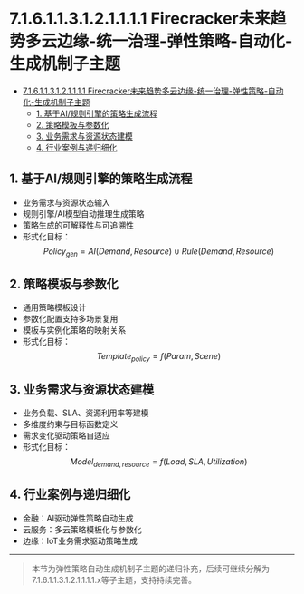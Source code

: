 # 7.1.6.1.1.3.1.2.1.1.1.1 Firecracker未来趋势多云边缘-统一治理-弹性策略-自动化-生成机制子主题


<!-- TOC START -->

- [7.1.6.1.1.3.1.2.1.1.1.1 Firecracker未来趋势多云边缘-统一治理-弹性策略-自动化-生成机制子主题](#716113121111-firecracker未来趋势多云边缘-统一治理-弹性策略-自动化-生成机制子主题)
  - [1. 基于AI/规则引擎的策略生成流程](#1-基于ai规则引擎的策略生成流程)
  - [2. 策略模板与参数化](#2-策略模板与参数化)
  - [3. 业务需求与资源状态建模](#3-业务需求与资源状态建模)
  - [4. 行业案例与递归细化](#4-行业案例与递归细化)

<!-- TOC END -->

## 1. 基于AI/规则引擎的策略生成流程

- 业务需求与资源状态输入
- 规则引擎/AI模型自动推理生成策略
- 策略生成的可解释性与可追溯性
- 形式化目标：
$$Policy_{gen} = AI(Demand, Resource) \cup Rule(Demand, Resource)$$

## 2. 策略模板与参数化

- 通用策略模板设计
- 参数化配置支持多场景复用
- 模板与实例化策略的映射关系
- 形式化目标：
$$Template_{policy} = f(Param, Scene)$$

## 3. 业务需求与资源状态建模

- 业务负载、SLA、资源利用率等建模
- 多维度约束与目标函数定义
- 需求变化驱动策略自适应
- 形式化目标：
$$Model_{demand,resource} = f(Load, SLA, Utilization)$$

## 4. 行业案例与递归细化

- 金融：AI驱动弹性策略自动生成
- 云服务：多云策略模板化与参数化
- 边缘：IoT业务需求驱动策略生成

---
> 本节为弹性策略自动生成机制子主题的递归补充，后续可继续分解为7.1.6.1.1.3.1.2.1.1.1.1.x等子主题，支持持续完善。

